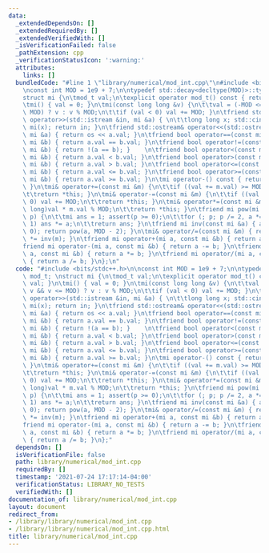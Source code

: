 ```yaml
---
data:
  _extendedDependsOn: []
  _extendedRequiredBy: []
  _extendedVerifiedWith: []
  _isVerificationFailed: false
  _pathExtension: cpp
  _verificationStatusIcon: ':warning:'
  attributes:
    links: []
  bundledCode: "#line 1 \"library/numerical/mod_int.cpp\"\n#include <bits/stdc++.h>\n\
    \nconst int MOD = 1e9 + 7;\n\ntypedef std::decay<decltype(MOD)>::type mod_t; \n\
    struct mi {\n\tmod_t val;\n\texplicit operator mod_t() const { return val; }\n\
    \tmi() { val = 0; }\n\tmi(const long long &v) {\n\t\tval = (-MOD <= v && v <=\
    \ MOD) ? v : v % MOD;\n\t\tif (val < 0) val += MOD; }\n\tfriend std::istream&\
    \ operator>>(std::istream &in, mi &a) { \n\t\tlong long x; std::cin >> x; a =\
    \ mi(x); return in; }\n\tfriend std::ostream& operator<<(std::ostream &os, const\
    \ mi &a) { return os << a.val; }\n\tfriend bool operator==(const mi &a, const\
    \ mi &b) { return a.val == b.val; }\n\tfriend bool operator!=(const mi &a, const\
    \ mi &b) { return !(a == b); }    \n\tfriend bool operator<(const mi &a, const\
    \ mi &b) { return a.val < b.val; }\n\tfriend bool operator>(const mi &a, const\
    \ mi &b) { return a.val > b.val; }\n\tfriend bool operator<=(const mi &a, const\
    \ mi &b) { return a.val <= b.val; }\n\tfriend bool operator>=(const mi &a, const\
    \ mi &b) { return a.val >= b.val; }\n\tmi operator-() const { return mi(-val);\
    \ }\n\tmi& operator+=(const mi &m) {\n\t\tif ((val += m.val) >= MOD) val -= MOD;\n\
    \t\treturn *this; }\n\tmi& operator-=(const mi &m) {\n\t\tif ((val -= m.val) <\
    \ 0) val += MOD;\n\t\treturn *this; }\n\tmi& operator*=(const mi &m) { val = (long\
    \ long)val * m.val % MOD;\n\t\treturn *this; }\n\tfriend mi pow(mi a, long long\
    \ p) {\n\t\tmi ans = 1; assert(p >= 0);\n\t\tfor (; p; p /= 2, a *= a) if (p &\
    \ 1) ans *= a;\n\t\treturn ans; }\n\tfriend mi inv(const mi &a) { assert(a !=\
    \ 0); return pow(a, MOD - 2); }\n\tmi& operator/=(const mi &m) { return (*this)\
    \ *= inv(m); }\n\tfriend mi operator+(mi a, const mi &b) { return a += b; }\n\t\
    friend mi operator-(mi a, const mi &b) { return a -= b; }\n\tfriend mi operator*(mi\
    \ a, const mi &b) { return a *= b; }\n\tfriend mi operator/(mi a, const mi &b)\
    \ { return a /= b; }\n};\n"
  code: "#include <bits/stdc++.h>\n\nconst int MOD = 1e9 + 7;\n\ntypedef std::decay<decltype(MOD)>::type\
    \ mod_t; \nstruct mi {\n\tmod_t val;\n\texplicit operator mod_t() const { return\
    \ val; }\n\tmi() { val = 0; }\n\tmi(const long long &v) {\n\t\tval = (-MOD <=\
    \ v && v <= MOD) ? v : v % MOD;\n\t\tif (val < 0) val += MOD; }\n\tfriend std::istream&\
    \ operator>>(std::istream &in, mi &a) { \n\t\tlong long x; std::cin >> x; a =\
    \ mi(x); return in; }\n\tfriend std::ostream& operator<<(std::ostream &os, const\
    \ mi &a) { return os << a.val; }\n\tfriend bool operator==(const mi &a, const\
    \ mi &b) { return a.val == b.val; }\n\tfriend bool operator!=(const mi &a, const\
    \ mi &b) { return !(a == b); }    \n\tfriend bool operator<(const mi &a, const\
    \ mi &b) { return a.val < b.val; }\n\tfriend bool operator>(const mi &a, const\
    \ mi &b) { return a.val > b.val; }\n\tfriend bool operator<=(const mi &a, const\
    \ mi &b) { return a.val <= b.val; }\n\tfriend bool operator>=(const mi &a, const\
    \ mi &b) { return a.val >= b.val; }\n\tmi operator-() const { return mi(-val);\
    \ }\n\tmi& operator+=(const mi &m) {\n\t\tif ((val += m.val) >= MOD) val -= MOD;\n\
    \t\treturn *this; }\n\tmi& operator-=(const mi &m) {\n\t\tif ((val -= m.val) <\
    \ 0) val += MOD;\n\t\treturn *this; }\n\tmi& operator*=(const mi &m) { val = (long\
    \ long)val * m.val % MOD;\n\t\treturn *this; }\n\tfriend mi pow(mi a, long long\
    \ p) {\n\t\tmi ans = 1; assert(p >= 0);\n\t\tfor (; p; p /= 2, a *= a) if (p &\
    \ 1) ans *= a;\n\t\treturn ans; }\n\tfriend mi inv(const mi &a) { assert(a !=\
    \ 0); return pow(a, MOD - 2); }\n\tmi& operator/=(const mi &m) { return (*this)\
    \ *= inv(m); }\n\tfriend mi operator+(mi a, const mi &b) { return a += b; }\n\t\
    friend mi operator-(mi a, const mi &b) { return a -= b; }\n\tfriend mi operator*(mi\
    \ a, const mi &b) { return a *= b; }\n\tfriend mi operator/(mi a, const mi &b)\
    \ { return a /= b; }\n};"
  dependsOn: []
  isVerificationFile: false
  path: library/numerical/mod_int.cpp
  requiredBy: []
  timestamp: '2021-07-24 17:17:14-04:00'
  verificationStatus: LIBRARY_NO_TESTS
  verifiedWith: []
documentation_of: library/numerical/mod_int.cpp
layout: document
redirect_from:
- /library/library/numerical/mod_int.cpp
- /library/library/numerical/mod_int.cpp.html
title: library/numerical/mod_int.cpp
---
```

